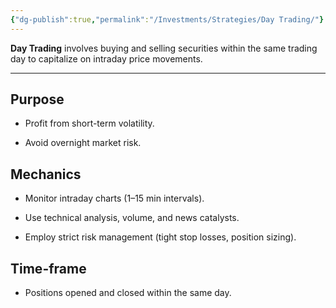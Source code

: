 ```yaml
---
{"dg-publish":true,"permalink":"/Investments/Strategies/Day Trading/"}
---
```


**Day Trading** involves buying and selling securities within the same trading day to capitalize on intraday price movements.

---

## Purpose

- Profit from short-term volatility.
    
- Avoid overnight market risk.
    

## Mechanics

- Monitor intraday charts (1–15 min intervals).
    
- Use technical analysis, volume, and news catalysts.
    
- Employ strict risk management (tight stop losses, position sizing).
    

## Time-frame

- Positions opened and closed within the same day.